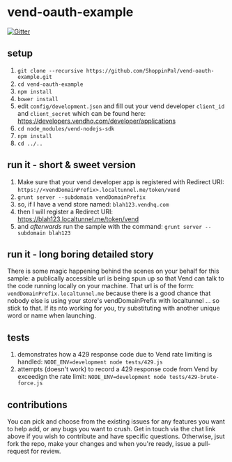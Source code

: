 # vend-oauth-example

[![Gitter](https://badges.gitter.im/Join%20Chat.svg)](https://gitter.im/shoppinpal/vend-oauth-example?utm_source=badge&utm_medium=badge&utm_campaign=pr-badge&utm_content=badge)

## setup
1. `git clone --recursive https://github.com/ShoppinPal/vend-oauth-example.git`
2. `cd vend-oauth-example`
3. `npm install`
4. `bower install`
5. edit `config/development.json` and fill out your vend developer `client_id` and `client_secret` which can be found here: https://developers.vendhq.com/developer/applications
5. `cd node_modules/vend-nodejs-sdk`
8. `npm install`
9. `cd ../..`

## run it - short & sweet version
1. Make sure that your vend developer app is registered with Redirect URI: `https://<vendDomainPrefix>.localtunnel.me/token/vend`
2. `grunt server --subdomain vendDomainPrefix`
  1. so, if I have a vend store named: `blah123.vendhq.com`
  2. then I will register a Redirect URI: https://blah123.localtunnel.me/token/vend
  3. and *afterwards* run the sample with the command: `grunt server --subdomain blah123`

## run it - long boring detailed story
There is some magic happening behind the scenes on your behalf for this sample: a publically accessible url is being spun up so that Vend can talk to the code running locally on your machine. That url is of the form: `vendDomainPrefix.localtunnel.me` because there is a good chance that nobody else is using your store's vendDomainPrefix with localtunnel ... so stick to that. If its nto working for you, try substituting with another unique word or name when launching.

## tests
1. demonstrates how a 429 response code due to Vend rate limiting is handled: `NODE_ENV=development node tests/429.js`
2. attempts (doesn't work) to record a 429 response code from Vend by exceedign the rate limit: `NODE_ENV=development node tests/429-brute-force.js`

## contributions

You can pick and choose from the existing issues for any features you want to help add, or any bugs you want to crush. Get in touch via the chat link above if you wish to contribute and have specific questions. Otherwise, jsut fork the repo, make your changes and when you're ready, issue a pull-request for review.
